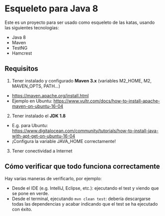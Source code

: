 # Esqueleto para Java 8
Este es un proyecto para ser usado como esqueleto de las katas, usando las siguientes tecnologías:

* Java 8
* Maven
* TestNG
* Hamcrest

## Requisitos
1. Tener instalado y configurado **Maven 3.x** (variables M2_HOME, M2, MAVEN_OPTS, PATH...)
  * https://maven.apache.org/install.html
  * Ejemplo en Ubuntu: https://www.vultr.com/docs/how-to-install-apache-maven-on-ubuntu-16-04
2. Tener instalado el **JDK 1.8**
  * E.g. para Ubuntu: https://www.digitalocean.com/community/tutorials/how-to-install-java-with-apt-get-on-ubuntu-16-04
  * ¡Configura la variable JAVA_HOME correctamente!
3. Tener conectividad a Internet

## Cómo verificar que todo funciona correctamente
Hay varias maneras de verificarlo, por ejemplo:
* Desde el IDE (e.g. IntelliJ, Eclipse, etc.): ejecutando el test y viendo que se pone en verde.
* Desde el terminal, ejecutando `mvn clean test`: debería descargarse todas las dependencias y acabar indicando que el test se ha ejecutado con éxito.
